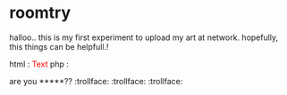 roomtry
=======


halloo.. this is my first experiment to upload my art at network. hopefully, this things can be helpfull.!

html  : <font type="monotype corsiva" color="red">Text</font>
php   : <?php echo'text2'; ?>


are you *****?? :trollface: :trollface: :trollface: 
